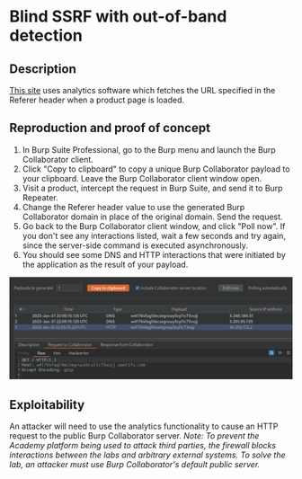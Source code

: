 # Blind SSRF with out-of-band detection

## Description

[This site](https://portswigger.net/web-security/ssrf/blind/lab-out-of-band-detection) uses analytics software which fetches the URL specified in the Referer header when a product page is loaded.

## Reproduction and proof of concept

1. In Burp Suite Professional, go to the Burp menu and launch the Burp Collaborator client.
2. Click "Copy to clipboard" to copy a unique Burp Collaborator payload to your clipboard. Leave the Burp Collaborator client window open.
3. Visit a product, intercept the request in Burp Suite, and send it to Burp Repeater.
4. Change the Referer header value to use the generated Burp Collaborator domain in place of the original domain. Send the request.
5. Go back to the Burp Collaborator client window, and click "Poll now". If you don't see any interactions listed, wait a few seconds and try again, since the server-side command is executed asynchronously.
6. You should see some DNS and HTTP interactions that were initiated by the application as the result of your payload.

![SSRF](../../_static/images/ssrf9.png)

## Exploitability

An attacker will need to use the analytics functionality to cause an HTTP request to the public Burp Collaborator server. _Note: To prevent the Academy platform being used to attack third parties, the firewall blocks interactions between the labs and arbitrary external systems. To solve the lab, an attacker must use Burp Collaborator's default public server._
